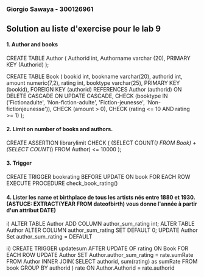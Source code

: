 ### Giorgio Sawaya - 300126961

## Solution au liste d'exercise pour le lab 9


#### 1. Author and books

CREATE TABLE Author (
	Authorid int,
	Authorname varchar (20),
	PRIMARY KEY (Authorid)
);

CREATE TABLE Book (
	bookid int,
	bookname varchar(20),
	authorid int,
	amount numeric(7,2),
	rating int,
	booktype varchar(25),
	PRIMARY KEY (bookid),
	FOREIGN KEY (authorid) REFERENCES Author (authorid) ON DELETE CASCADE ON UPDATE CASCADE,
	CHECK (booktype IN ('Fictionadulte', 'Non-fiction-adulte', 'Fiction-jeunesse', 'Non-fictionjeunesse')),
	CHECK (amount > 0),
	CHECK (rating <= 10 AND rating >= 1)
);

#### 2. Limit on number of books and authors.

CREATE ASSERTION librarylimit
CHECK ( 
	(SELECT COUNT(*) FROM Book) + (SELECT COUNT(*) FROM Author) <= 10000
);


#### 3. Trigger

CREATE TRIGGER bookrating
BEFORE UPDATE ON book
FOR EACH ROW
EXECUTE PROCEDURE check_book_rating()



#### 4.  Lister les name et birthplace de tous les artists nés entre 1880 et 1930. (ASTUCE: EXTRACT(YEAR FROM dateofbirth) vous donne l'année à partir d'un attribut DATE)

i)
ALTER TABLE Author ADD COLUMN author_sum_rating int;
ALTER TABLE Author ALTER COLUMN  author_sum_rating SET DEFAULT 0;
UPDATE Author Set author_sum_rating = DEFAULT


ii)
CREATE TRIGGER updatesum
AFTER UPDATE OF rating ON Book
FOR EACH ROW
UPDATE Author
	SET Author.author_sum_rating = rate.sumRate
	FROM Author 
	INNER JOIN(
	SELECT authorid, sum(rating) as sumRate
	FROM book
	GROUP BY authorid
	) rate
	ON Author.Authorid = rate.authorid

